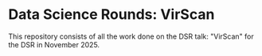 # Data Science Rounds: VirScan

This repository consists of all the work done on the DSR talk: "VirScan" for the DSR in November 2025. 
